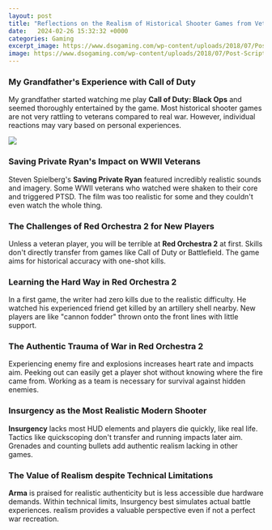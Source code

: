 ```yaml
---
layout: post
title: "Reflections on the Realism of Historical Shooter Games from Veterans"
date:   2024-02-26 15:32:32 +0000
categories: Gaming
excerpt_image: https://www.dsogaming.com/wp-content/uploads/2018/07/Post-Scriptum-feature.jpg
image: https://www.dsogaming.com/wp-content/uploads/2018/07/Post-Scriptum-feature.jpg
---
```


### My Grandfather's Experience with Call of Duty
My grandfather started watching me play **Call of Duty: Black Ops** and seemed thoroughly entertained by the game. Most historical shooter games are not very rattling to veterans compared to real war. However, individual reactions may vary based on personal experiences.

![](https://www.dsogaming.com/wp-content/uploads/2018/07/Post-Scriptum-feature.jpg)
### Saving Private Ryan's Impact on WWII Veterans  
Steven Spielberg's **Saving Private Ryan** featured incredibly realistic sounds and imagery. Some WWII veterans who watched were shaken to their core and triggered PTSD. The film was too realistic for some and they couldn't even watch the whole thing.
### The Challenges of Red Orchestra 2 for New Players   
Unless a veteran player, you will be terrible at **Red Orchestra 2** at first. Skills don't directly transfer from games like Call of Duty or Battlefield. The game aims for historical accuracy with one-shot kills.
### Learning the Hard Way in Red Orchestra 2
In a first game, the writer had zero kills due to the realistic difficulty. He watched his experienced friend get killed by an artillery shell nearby. New players are like "cannon fodder" thrown onto the front lines with little support.
### The Authentic Trauma of War in Red Orchestra 2
Experiencing enemy fire and explosions increases heart rate and impacts aim. Peeking out can easily get a player shot without knowing where the fire came from. Working as a team is necessary for survival against hidden enemies.
### Insurgency as the Most Realistic Modern Shooter
**Insurgency** lacks most HUD elements and players die quickly, like real life. Tactics like quickscoping don't transfer and running impacts later aim. Grenades and counting bullets add authentic realism lacking in other games. 
### The Value of Realism despite Technical Limitations
**Arma** is praised for realistic authenticity but is less accessible due hardware demands. Within technical limits, Insurgency best simulates actual battle experiences. realism provides a valuable perspective even if not a perfect war recreation.